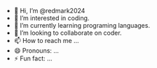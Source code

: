 - 👋 Hi, I’m @redmark2024
- 👀 I’m interested in coding.
- 🌱 I’m currently learning programing languages.
- 💞️ I’m looking to collaborate on coder.
- 📫 How to reach me ...
- 😄 Pronouns: ...
- ⚡ Fun fact: ...

<!---
redmark2024/redmark2024 is a ✨ special ✨ repository because its `README.md` (this file) appears on your GitHub profile.
You can click the Preview link to take a look at your changes.
--->
